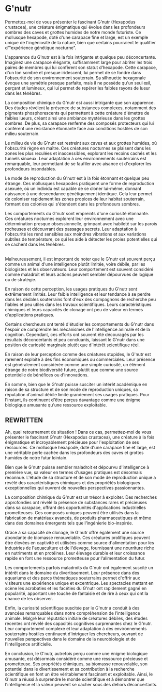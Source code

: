 # G'nutr

Permettez-moi de vous présenter le fascinant G'nutr (Hexapodus crustacea), une créature énigmatique qui évolue dans les profondeurs sombres des caves et grottes humides de notre monde futuriste. Ce mollusque hexapode, doté d'une carapace fine et large, est un exemple unique de l'ingéniosité de la nature, bien que certains pourraient le qualifier d'"expérience génétique nocturne".

L'apparence du G'nutr est à la fois intrigante et quelque peu déconcertante. Imaginez une carapace élégante, suffisamment large pour abriter les trois paires de membres qui lui confèrent son statut d'hexapode. Cette carapace, d'un ton sombre et presque iridescent, lui permet de se fondre dans l'obscurité de son environnement souterrain. Sa silhouette hexagonale évoque une symétrie presque parfaite, mais il ne possède qu'un seul œil, perçant et lumineux, qui lui permet de repérer les faibles rayons de lueur dans les ténèbres.

La composition chimique du G'nutr est aussi intrigante que son apparence. Des études révèlent la présence de substances complexes, notamment des pigments phosphorescents qui permettent à cette créature d'émettre de faibles lueurs, créant ainsi une ambiance mystérieuse dans les grottes sombres. De plus, sa carapace renferme des composés protecteurs qui lui confèrent une résistance étonnante face aux conditions hostiles de son milieu souterrain.

Le milieu de vie du G'nutr est restreint aux caves et aux grottes humides, où l'obscurité règne en maître. Ces créatures nocturnes se plaisent dans les zones les plus reculées et inaccessibles, explorant les recoins cachés et les tunnels sinueux. Leur adaptation à ces environnements souterrains est remarquable, leur permettant de se faufiler avec aisance et d'explorer les profondeurs insondables.

Le mode de reproduction du G'nutr est à la fois étonnant et quelque peu étrange. Ces mollusques hexapodes pratiquent une forme de reproduction asexuée, où un individu est capable de se cloner lui-même, donnant naissance à une descendance génétiquement identique. Cela leur permet de coloniser rapidement les zones propices de leur habitat souterrain, formant des colonies qui s'étendent dans les profondeurs sombres.

Les comportements du G'nutr sont empreints d'une curiosité étonnante. Ces créatures nocturnes explorent leur environnement avec une détermination presque obsessionnelle, grimpant avec habileté sur les parois rocheuses et découvrant des passages secrets. Leur adaptation à l'obscurité les rend sensibles aux moindres vibrations et aux variations subtiles de température, ce qui les aide à détecter les proies potentielles qui se cachent dans les ténèbres.

\
Malheureusement, il est important de noter que le G'nutr est souvent perçu comme un animal d'une intelligence plutôt limitée, voire débile, par les biologistes et les observateurs. Leur comportement est souvent considéré comme maladroit et leurs actions peuvent sembler dépourvues de logique ou de stratégie.

En raison de cette perception, les usages pratiques du G'nutr sont extrêmement limités. Leur faible intelligence et leur tendance à se perdre dans les dédales souterrains font d'eux des compagnons de recherche peu fiables et peu utiles dans les travaux scientifiques. Leurs caractéristiques chimiques et leurs capacités de clonage ont peu de valeur en termes d'applications pratiques.

Certains chercheurs ont tenté d'étudier les comportements du G'nutr dans l'espoir de comprendre les mécanismes de l'intelligence animale et de la cognition. Cependant, ces efforts ont souvent été découragés par les résultats déconcertants et peu concluants, laissant le G'nutr dans une position de curiosité marginale plutôt que d'intérêt scientifique réel.

En raison de leur perception comme des créatures stupides, le G'nutr est rarement exploité à des fins économiques ou commerciales. Leur présence est généralement considérée comme une simple curiosité, un élément étrange de notre biodiversité future, plutôt que comme une source potentielle de bénéfices ou d'innovations.

En somme, bien que le G'nutr puisse susciter un intérêt académique en raison de sa structure et de son mode de reproduction uniques, sa réputation d'animal débile limite grandement ses usages pratiques. Pour l'instant, ils continuent d'être perçus davantage comme une énigme biologique amusante qu'une ressource exploitable.

## **REWRITTEN**

Ah, quel retournement de situation ! Dans ce cas, permettez-moi de vous présenter le fascinant G'nutr (Hexapodus crustacea), une créature à la fois énigmatique et incroyablement précieuse pour l'exploitation de ses ressources. Ce mollusque hexapode, doté d'une carapace fine et large, est une véritable perle cachée dans les profondeurs des caves et grottes humides de notre futur lointain.

Bien que le G'nutr puisse sembler maladroit et dépourvu d'intelligence à première vue, sa valeur en termes d'usages pratiques est désormais reconnue. L'étude de sa structure et de son mode de reproduction unique a révélé des caractéristiques chimiques et des propriétés biologiques exceptionnelles qui ouvrent de nouvelles perspectives passionnantes.

La composition chimique du G'nutr est un trésor à exploiter. Des recherches approfondies ont révélé la présence de substances rares et précieuses dans sa carapace, offrant des opportunités d'applications industrielles prometteuses. Ces composés uniques peuvent être utilisés dans la fabrication de matériaux avancés, de produits pharmaceutiques et même dans des domaines émergents tels que l'ingénierie bio-inspirée.

Grâce à sa capacité de clonage, le G'nutr offre également une source abondante de biomasse renouvelable. Ces créatures prolifiques peuvent être élevées en captivité et utilisées comme source d'alimentation pour les industries de l'aquaculture et de l'élevage, fournissant une nourriture riche en nutriments et en protéines. Leur élevage durable et leur croissance rapide en font une ressource prometteuse pour l'alimentation du futur.

Les comportements parfois maladroits du G'nutr ont également suscité un intérêt dans le domaine du divertissement. Leur présence dans des aquariums et des parcs thématiques souterrains permet d'offrir aux visiteurs une expérience unique et excentrique. Les spectacles mettant en scène les acrobaties et les facéties du G'nutr ont rapidement gagné en popularité, apportant une touche de fantaisie et de rire à ceux qui ont la chance de les observer.

Enfin, la curiosité scientifique suscitée par le G'nutr a conduit à des avancées remarquables dans notre compréhension de l'intelligence animale. Malgré leur réputation initiale de créatures débiles, des études récentes ont révélé des capacités cognitives surprenantes chez le G'nutr. Leur comportement complexe et leur adaptation à des environnements souterrains hostiles continuent d'intriguer les chercheurs, ouvrant de nouvelles perspectives dans le domaine de la neurobiologie et de l'intelligence artificielle.

En conclusion, le G'nutr, autrefois perçu comme une énigme biologique amusante, est désormais considéré comme une ressource précieuse et prometteuse. Ses propriétés chimiques, sa biomasse renouvelable, son potentiel dans le divertissement et sa contribution à la recherche scientifique en font un être véritablement fascinant et exploitable. Ainsi, le G'nutr a réussi à surprendre le monde scientifique et à démontrer que l'intelligence et la valeur peuvent se cacher sous des dehors déconcertants.
